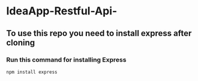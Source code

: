 # IdeaApp-Restful-Api-

## To use this repo you need to install express after cloning
### Run this command for installing Express
```
npm install express
```
